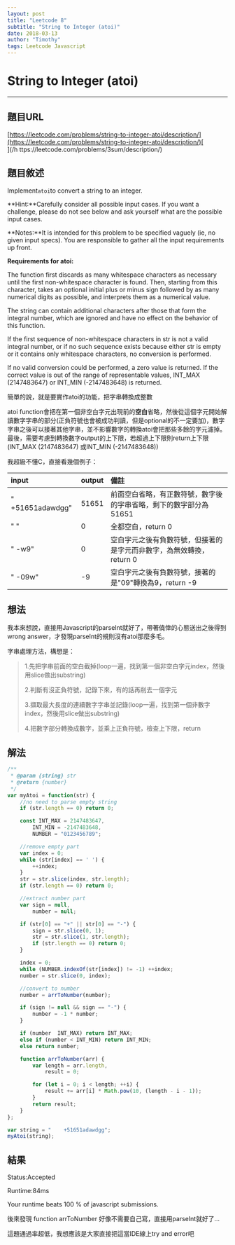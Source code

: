 ```yaml
---
layout: post
title: "Leetcode 8"
subtitle: "String to Integer (atoi)"
date: 2018-03-13
author: "Timothy"
tags: Leetcode Javascript
---
```

# String to Integer \(atoi\)

---

## 題目URL

[https://leetcode.com/problems/string-to-integer-atoi/description/](https://leetcode.com/problems/string-to-integer-atoi/description/)[    
](/h ttps://leetcode.com/problems/3sum/description/)

## 題目敘述

Implement`atoi`to convert a string to an integer.

**Hint:**Carefully consider all possible input cases. If you want a challenge, please do not see below and ask yourself what are the possible input cases.

**Notes:**It is intended for this problem to be specified vaguely \(ie, no given input specs\). You are responsible to gather all the input requirements up front.

**Requirements for atoi:**

The function first discards as many whitespace characters as necessary until the first non-whitespace character is found. Then, starting from this character, takes an optional initial plus or minus sign followed by as many numerical digits as possible, and interprets them as a numerical value.

The string can contain additional characters after those that form the integral number, which are ignored and have no effect on the behavior of this function.

If the first sequence of non-whitespace characters in str is not a valid integral number, or if no such sequence exists because either str is empty or it contains only whitespace characters, no conversion is performed.

If no valid conversion could be performed, a zero value is returned. If the correct value is out of the range of representable values, INT\_MAX \(2147483647\) or INT\_MIN \(-2147483648\) is returned.

簡單的說，就是要實作atoi的功能，把字串轉換成整數

atoi function會把在第一個非空白字元出現前的**空白**省略，然後從這個字元開始解讀數字字串的部分\(正負符號也會被成功判讀，但是optional的不一定要加\)，數字字串之後可以接著其他字串，並不影響數字的轉換atoi會把那些多餘的字元濾掉。最後，需要考慮到轉換數字output的上下限，若超過上下限則return上下限\(INT\_MAX \(2147483647\) 或INT\_MIN \(-2147483648\)\)

我超級不懂C，直接看幾個例子：

| input | output | 備註 |
| :--- | :--- | :--- |
| "     +51651adawdgg" | 51651 | 前面空白省略，有正數符號，數字後的字串省略，剩下的數字部分為51651 |
| "             " | 0 | 全都空白，return 0 |
| "  -w9" | 0 | 空白字元之後有負數符號，但接著的是字元而非數字，為無效轉換，return 0 |
| "  -09w" | -9 | 空白字元之後有負數符號，接著的是"09"轉換為9，return -9 |

## 想法

我本來想說，直接用Javascript的parseInt就好了，帶著僥倖的心態送出之後得到wrong answer，才發現parseInt的規則沒有atoi那麼多毛。

字串處理方法，構想是：

> 1.先把字串前面的空白截掉\(loop一遍，找到第一個非空白字元index，然後用slice做出substring\)
>
> 2.判斷有沒正負符號，記錄下來，有的話再削去一個字元
>
> 3.擷取最大長度的連續數字字串並記錄\(loop一遍，找到第一個非數字index，然後用slice做出substring\)
>
> 4.把數字部分轉換成數字，並乘上正負符號，檢查上下限，return

## 解法

 ```js
 /**
  * @param {string} str
  * @return {number}
  */
 var myAtoi = function(str) {
     //no need to parse empty string
     if (str.length == 0) return 0;

     const INT_MAX = 2147483647,
         INT_MIN = -2147483648,
         NUMBER = "0123456789";

     //remove empty part
     var index = 0;
     while (str[index] == ' ') {
         ++index;
     }
     str = str.slice(index, str.length);
     if (str.length == 0) return 0;

     //extract number part
     var sign = null,
         number = null;

     if (str[0] == "+" || str[0] == "-") {
         sign = str.slice(0, 1);
         str = str.slice(1, str.length);
         if (str.length == 0) return 0;
     }

     index = 0;
     while (NUMBER.indexOf(str[index]) != -1) ++index;
     number = str.slice(0, index);

     //convert to number
     number = arrToNumber(number);

     if (sign != null && sign == "-") {
         number = -1 * number;
     }

     if (number  INT_MAX) return INT_MAX;
     else if (number < INT_MIN) return INT_MIN;
     else return number;

     function arrToNumber(arr) {
         var length = arr.length,
             result = 0;

         for (let i = 0; i < length; ++i) {
             result += arr[i] * Math.pow(10, (length - i - 1));
         }
         return result;
     }
 };

 var string = "    +51651adawdgg";
 myAtoi(string);
 ```

## 結果

Status:Accepted

Runtime:84ms

Your runtime beats 100 % of javascript submissions.



後來發現 function arrToNumber 好像不需要自己寫，直接用parseInt就好了...

這題通過率超低，我想應該是大家直接把這當IDE線上try and error吧

